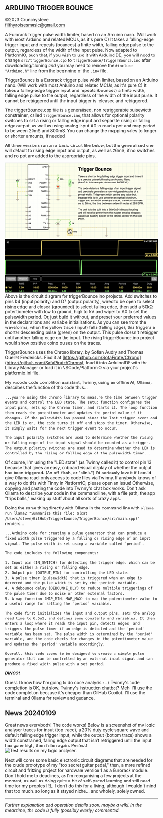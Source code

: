 ## ARDUINO TRIGGER BOUNCE
©2023 Crunchysteve<br />
filthynoisesmusic@gmail.com
    
A Eurorack trigger pulse width limiter, based on an Arduino nano. (Will work with most Arduino and related MCUs, as it's pure C) It takes a falling-edge trigger input and repeats (bounces) a finite width, falling edge pulse to the output, regardless of the width of the input pulse. Now adapted to PlatformIO, such that, if you wish to use it with ArduinoIDE, you will need to change ```src/triggerBounce.cpp``` to ```triggerBounce/triggerBounce.ino``` after downloading/cloning *and* you may need to remove the ```#include "Arduino.h"``` line from the beginning of the ```.ino``` file.

TriggerBounce is a Eurorack trigger pulse width limiter, based on an Arduino nano. (Will work with most Arduino and related MCUs, as it's pure C) It takes a falling-edge trigger input and repeats (bounces) a finite width, falling edge pulse to the output, regardless of the width of the input pulse. It cannot be retriggered until the input trigger is released and retriggered.

The triggerBounce.cpp file is a generalised, non retriggerable pulsewidth constrainer, called ```triggerBounce.ino```, that allows for optional polarity switches to set a rising or falling edge input and separate rising or falling edge output, as well as using analog input A0 to read a pot and map period to between 20mS and 800mS. You can change the mapping vales to longer or shorter amounts, if needed.

All three versions run on a basic circuit like below, but the generalised one will default to rising edge input and output, as well as 26mS, if no switches and no pot are added to the appropriate pins.

<img width="912" alt="triggerBounce" src="./img/triggerBounce.png">
Above is the circuit diagram for triggerBounce.ino projects. Add switches to pins D4 (input polarity) and D7 (output polarity), wired to be open to select rising edge and closed (grounded) to select falling edge, then add a 50kΩ potentiometer with low to ground, high to 5V and wiper to A0 to set the pulsewidth period. Or, just build it without, and preset your preferred values in the declarations and variable initialisations. As you can see from the waveforms, when the yellow trace (input) falls (falling edge), this triggers a shorter descending pulse (green) on the output. This pulse doesn't retrigger until another falling edge on the input. The risingTriggerBounce.ino project would show positive going pulses on the traces.

TriggerBounce uses the Chrono library, by Sofian Audry and Thomas Ouellet Fredericks. Find it at [https://github.com/SofaPirate/Chrono](https://github.com/SofaPirate/Chrono), load it into ArduinoIDE with the Library Manager or load it in VSCode/PlatformIO via your project's platformio.ini file.

My vscode code complition assistant, Twinny, using an offline AI, Ollama, describes the function of tho code thus...

```...you're using the Chrono library to measure the time between trigger events and control the LED state. The setup function configures the input pins, sets up the Chrono timer, and starts it. The loop function then reads the potentiometer and updates the period value if it changes. If the pulsewidth has passed since the last trigger event and the LED is on, the code turns it off and stops the timer. Otherwise, it simply waits for the next trigger event to occur.```

```The input polarity switches are used to determine whether the rising or falling edge of the input signal should be counted as a trigger. The output polarity switches are used to determine whether the LED is controlled by the rising or falling edge of the pulsewidth timer...```

Of course, I'm using the "LED state" (as Twinny called it) to control pin 13 because that gives an easy, onboard visual display of whether the output has been triggered. (An off-flash, or "blink.") I'd seriously love it if I could give Ollama read-only access to code files via Twinny. If anybody knows of a way to do this with Tinny in PlatformIO, please open an issue! Otherwise, copying and pasting the code into Twinny's chat box works. Don't ask Ollama to describe your code in the command line, with a file path, the app "trips balls," making up stuff about all sorts of crazy apps.

Doing the same thing directly with Ollama in the command line with ```ollama run llama2 "Summarize this file: $(cat /Users/steve/GitHub/TriggerBounce/TriggerBounce/src/main.cpp)"``` renders...

```...Arduino code for creating a pulse generator that can produce a fixed width pulse triggered by a falling or rising edge of an input signal. The pulse width is set using a variable called `period`.```<br />

```The code includes the following components:```<br />

```1. Input pin (IN_SWITCH) for detecting the trigger edge, which can be set as either a rising or falling edge.```<br />
```2. Output pin (OUTPUT_PIN) for controlling the LED state.```<br />
```3. A pulse timer (pulsewidth) that is triggered when an edge is detected and the pulse width is set by the 'period' variable.```<br />
```4. A debounce delay (DEBOUNCE_DLY) to reduce multiple triggerings of the pulse timer due to noise or other external factors.```<br />
```5. A map function (MAP_MIN, MAP_MAX) to map the potentiometer value to a useful range for setting the `period` variable.```<br />

```The code first initializes the input and output pins, sets the analog read time to 6.5uS, and defines some constants and variables. It then enters a loop where it reads the input pin, detects edges, and triggers the pulse timer if an edge is detected and the 'period' variable has been set. The pulse width is determined by the 'period' variable, and the code checks for changes in the potentiometer value and updates the 'period' variable accordingly.```<br />

```Overall, this code seems to be designed to create a simple pulse generator that can be controlled by an external input signal and can produce a fixed width pulse with a set period.```<br />

***BINGO!***

Guess I know how I'm going to do code analysis ```:-)``` Twinny's code completion is OK, but slow. Twinny's instruction chatbot? Meh. I'll use the code completion because it's cheaper than GitHub Copilot. I'll use the terminal and Ollama for review and gudance.

## News 20240109

Great news everybody! The code works! Below is a screenshot of my logic analyser traces for input (top trace), a 20% duty cycle square wave and default falling edge trigger input, while the output (bottom trace) shows a width constrained, falling edge output that isn't retriggered until the input has gone high, then fallen again. Perfect!
![Test results on my logic analyser.](https://github.com/crunchysteve/TriggerBounce/assets/46626696/32e34c1d-273d-4641-a9f4-6fea1dc45a39)

Next will come some basic electronic circuit diagrams that are needed for the crude prototype of my "top secret guitar pedal," then, a more refined circuit and fritzing project for hardware version 1 as a Eurorack module. Don't hold me to deadlines, as I'm reorganising a few projects at the moment, as well as doing quite a bit of self-paced learning and still need time for my peoples IRL. I don't do this for a living, although I wouldn't mind that too much, so long as it stayed niche... and wholely, solely owned.

<hr />

*Further explanation and operation details soon, maybe a wiki. In the meantime, the code is fully (possibly overly) commented.*
